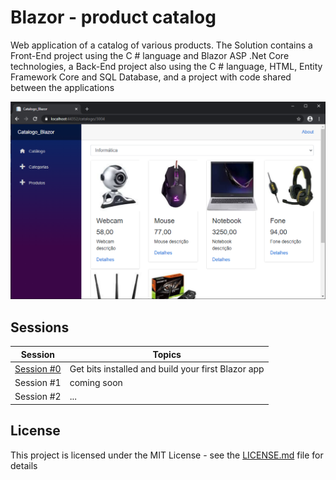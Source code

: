# Blazor - product catalog

Web application of a catalog of various products. The Solution contains a Front-End project using the C # language and Blazor ASP .Net Core technologies, a Back-End project also using the C # language, HTML, Entity Framework Core and SQL Database, and a project with code shared between the applications

![Blazing Pizza](docs/img/00-blazor-catalogo.png)

## Sessions

| Session | Topics |
| ----- | ---- |
| [Session #0](/docs/00-get-started.md) | Get bits installed and build your first Blazor app |
| Session #1 | coming soon |
| Session #2 | ... |

## License

This project is licensed under the MIT License - see the [LICENSE.md](LICENSE.md) file for details
